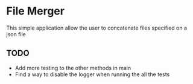 # File Merger

This simple application allow the user to concatenate files specified on a json file

## TODO

- Add more testing to the other methods in main
- Find a way to disable the logger when running the all the tests

